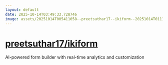 ```yaml
---
layout: default
date: 2025-10-14T03:49:33.728746
image: assets/20251014T005411058--preetsuthar17--ikiform--20251014T011154385--cropped.png
---
```


# [preetsuthar17/ikiform](https://github.com/preetsuthar17/ikiform)

AI-powered form builder with real-time analytics and customization
